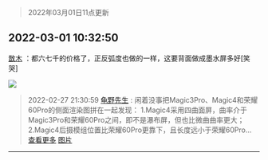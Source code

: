 > 2022年03月01日11点更新
<link rel="stylesheet" href="https://cdn.jsdelivr.net/gh/taotie6/sampleJSON@main/css/photo_show.css">
<meta name="referrer" content="no-referrer" />


 ## 2022-03-01 10:32:50 

 [㪚木](https://www.coolapk.com/feed/33905620?shareKey=MDNkZjVlOGNlM2ZjNjIxZDhmMDk~) ：都六七千的价格了，正反弧度也做的一样，这要背面做成墨水屏多好[笑哭] 

<div class="album">
<img class="img-item" src="http://image.coolapk.com/feed/2022/0301/10/1081091_1859b3bd_1969_5986_566@640x2560.jpeg" />
</div>

> 2022-02-27 21:30:59 
> [龟野先生](https://www.coolapk.com/feed/33871255?shareKey=NTIyMTI4NjkwNGIzNjIxZDhmMDk~) : 闲着没事把Magic3Pro、Magic4和荣耀60Pro的侧面渲染图拼在一起发现： 1.Magic4采用四曲面屏，曲率介于Magic3Pro和荣耀60Pro之间，即不是瀑布屏，但也比微曲曲率更大； 2.Magic4后摄模组位置比荣耀60Pro更靠下，且长度远小于荣耀60Pro... <a href="">查看更多</a> 
[图片](http://image.coolapk.com/feed/2022/0227/21/3625428_107df078_8658_5853_249@1620x2160.jpeg)

 ------- 


